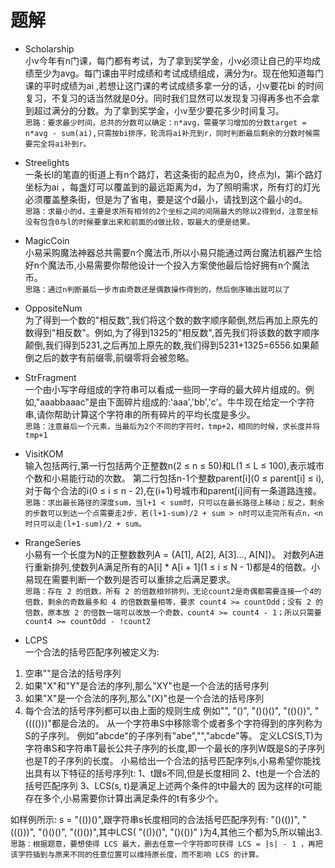 # 题解
 * Scholarship  
小v今年有n门课，每门都有考试，为了拿到奖学金，小v必须让自己的平均成绩至少为avg。每门课由平时成绩和考试成绩组成，满分为r。现在他知道每门课的平时成绩为ai ,若想让这门课的考试成绩多拿一分的话，小v要花bi 的时间复习，不复习的话当然就是0分。同时我们显然可以发现复习得再多也不会拿到超过满分的分数。为了拿到奖学金，小v至少要花多少时间复习。  
`思路：要求最少时间，总共的分数可以确定：n*avg，需要学习增加的分数target = n*avg - sum(ai),只需按bi排序，轮流将ai补充到r，同时判断最后剩余的分数时候需要完全将ai补到r。`  

 * Streelights  
一条长l的笔直的街道上有n个路灯，若这条街的起点为0，终点为l，第i个路灯坐标为ai ，每盏灯可以覆盖到的最远距离为d，为了照明需求，所有灯的灯光必须覆盖整条街，但是为了省电，要是这个d最小，请找到这个最小的d。  
`思路：求最小的d，主要是求所有相邻的2个坐标之间的间隔最大的除以2得到d，注意坐标没有包含0与l的时候要拿出来和前面的d做比较，取最大的便是结果。`  

 * MagicCoin  
小易采购魔法神器总共需要n个魔法币,所以小易只能通过两台魔法机器产生恰好n个魔法币,小易需要你帮他设计一个投入方案使他最后恰好拥有n个魔法币。  
`思路：通过n判断最后一步市由奇数还是偶数操作得到的，然后倒序输出就可以了`  

 * OppositeNum  
为了得到一个数的"相反数",我们将这个数的数字顺序颠倒,然后再加上原先的数得到"相反数"。例如,为了得到1325的"相反数",首先我们将该数的数字顺序颠倒,我们得到5231,之后再加上原先的数,我们得到5231+1325=6556.如果颠倒之后的数字有前缀零,前缀零将会被忽略。  

 * StrFragment  
一个由小写字母组成的字符串可以看成一些同一字母的最大碎片组成的。例如,"aaabbaaac"是由下面碎片组成的:'aaa','bb','c'。牛牛现在给定一个字符串,请你帮助计算这个字符串的所有碎片的平均长度是多少。  
`思路：注意最后一个元素，当最后为2个不同的字符时，tmp+2，相同的时候，求长度并将tmp+1`  

 * VisitKOM  
输入包括两行,第一行包括两个正整数n(2 ≤ n ≤ 50)和L(1 ≤ L ≤ 100),表示城市个数和小易能行动的次数。
第二行包括n-1个整数parent[i](0 ≤ parent[i] ≤ i), 对于每个合法的i(0 ≤ i ≤ n - 2),在(i+1)号城市和parent[i]间有一条道路连接。  
`思路：求出最长路径的深度sum，当l+1 < sum时，只可以在最长路径上移动；反之，剩余的步数可以到达一个点需要走2步，若(l+1-sum)/2 + sum > n时可以走完所有点n，<n时只可以走(l+1-sum)/2 + sum。`

 * RrangeSeries  
小易有一个长度为N的正整数数列A = {A[1], A[2], A[3]..., A[N]}。
对数列A进行重新排列,使数列A满足所有的A[i] * A[i + 1](1 ≤ i ≤ N - 1)都是4的倍数。小易现在需要判断一个数列是否可以重排之后满足要求。  
`思路：存在 2 的倍数，所有 2 的倍数相邻排列，无论count2是奇偶都需要连接一个4的倍数，剩余的奇数最多和 4 的倍数数量相等，要求 count4 >= countOdd；没有 2 的倍数，原本放 2 的倍数一端可以改放一个奇数，count4 >= count4 - 1；所以只需要count4 >= countOdd - !count2`

 * LCPS  
一个合法的括号匹配序列被定义为:
1. 空串""是合法的括号序列
2. 如果"X"和"Y"是合法的序列,那么"XY"也是一个合法的括号序列
3. 如果"X"是一个合法的序列,那么"(X)"也是一个合法的括号序列
4. 每个合法的括号序列都可以由上面的规则生成
例如"", "()", "()()()", "(()())", "(((()))"都是合法的。
从一个字符串S中移除零个或者多个字符得到的序列称为S的子序列。
例如"abcde"的子序列有"abe","","abcde"等。
定义LCS(S,T)为字符串S和字符串T最长公共子序列的长度,即一个最长的序列W既是S的子序列也是T的子序列的长度。
小易给出一个合法的括号匹配序列s,小易希望你能找出具有以下特征的括号序列t:
1、t跟s不同,但是长度相同
2、t也是一个合法的括号匹配序列
3、LCS(s, t)是满足上述两个条件的t中最大的
因为这样的t可能存在多个,小易需要你计算出满足条件的t有多少个。

如样例所示: s = "(())()",跟字符串s长度相同的合法括号匹配序列有:
"()(())", "((()))", "()()()", "(()())",其中LCS( "(())()", "()(())" )为4,其他三个都为5,所以输出3.  
`思路：根据题意，要想使得 LCS 最大，删去任意一个字符即可获得 LCS = |s| - 1 ，再把该字符插到与原来不同的任意位置可以维持原长度，而不影响 LCS 的计算。`
